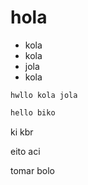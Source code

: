 # hola

* kola
* kola
* jola
* kola

``` hwllo kola jola ```

```sh
hello biko
```

ki kbr

eito aci

tomar bolo
